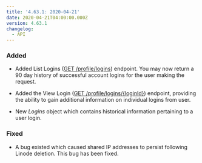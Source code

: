 ```yaml
---
title: '4.63.1: 2020-04-21'
date: 2020-04-21T04:00:00.000Z
version: 4.63.1
changelog:
  - API
---
```


### Added
- Added List Logins ([GET /profile/logins](https://developers.linode.com/api/v4/profile-logins/#get)) endpoint. You may now return a 90 day history of successful account logins for the user making the request.

- Added the View Login ([GET /profile/logins/{loginId}](https://developers.linode.com/api/v4/profile-logins-login-id))  endpoint, providing the ability to gain additional information on individual logins from user.

- New _Logins_ object which contains historical information pertaining to a user login.

### Fixed

- A bug existed which caused shared IP addresses to persist following Linode deletion. This bug has been fixed.

